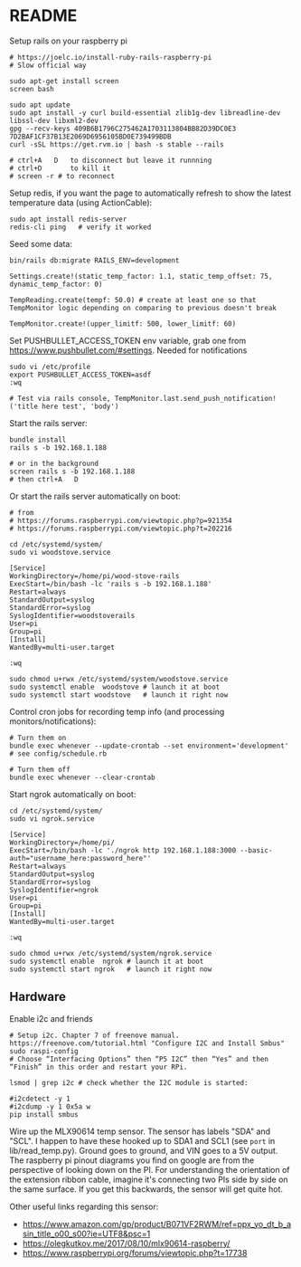 # README

Setup rails on your raspberry pi
```
# https://joelc.io/install-ruby-rails-raspberry-pi
# Slow official way

sudo apt-get install screen
screen bash

sudo apt update
sudo apt install -y curl build-essential zlib1g-dev libreadline-dev libssl-dev libxml2-dev
gpg --recv-keys 409B6B1796C275462A1703113804BB82D39DC0E3 7D2BAF1CF37B13E2069D6956105BD0E739499BDB
curl -sSL https://get.rvm.io | bash -s stable --rails

# ctrl+A   D   to disconnect but leave it runnning
# ctrl+D       to kill it
# screen -r # to reconnect
```

Setup redis, if you want the page to automatically refresh to show the latest temperature data (using ActionCable):
```
sudo apt install redis-server
redis-cli ping   # verify it worked
```

Seed some data:
```
bin/rails db:migrate RAILS_ENV=development

Settings.create!(static_temp_factor: 1.1, static_temp_offset: 75, dynamic_temp_factor: 0)

TempReading.create(tempf: 50.0) # create at least one so that TempMonitor logic depending on comparing to previous doesn't break

TempMonitor.create!(upper_limitf: 500, lower_limitf: 60)
```

Set PUSHBULLET_ACCESS_TOKEN env variable, grab one from https://www.pushbullet.com/#settings. Needed for notifications
```
sudo vi /etc/profile
export PUSHBULLET_ACCESS_TOKEN=asdf
:wq

# Test via rails console, TempMonitor.last.send_push_notification!('title here test', 'body')
```

Start the rails server:
```
bundle install
rails s -b 192.168.1.188

# or in the background
screen rails s -b 192.168.1.188
# then ctrl+A   D
```

Or start the rails server automatically on boot:
```
# from
# https://forums.raspberrypi.com/viewtopic.php?p=921354
# https://forums.raspberrypi.com/viewtopic.php?t=202216

cd /etc/systemd/system/
sudo vi woodstove.service

[Service]
WorkingDirectory=/home/pi/wood-stove-rails
ExecStart=/bin/bash -lc 'rails s -b 192.168.1.188'
Restart=always
StandardOutput=syslog
StandardError=syslog
SyslogIdentifier=woodstoverails
User=pi
Group=pi
[Install]
WantedBy=multi-user.target

:wq

sudo chmod u+rwx /etc/systemd/system/woodstove.service
sudo systemctl enable  woodstove # launch it at boot
sudo systemctl start woodstove   # launch it right now
```

Control cron jobs for recording temp info (and processing monitors/notifications):
```
# Turn them on
bundle exec whenever --update-crontab --set environment='development' # see config/schedule.rb

# Turn them off
bundle exec whenever --clear-crontab
```

Start ngrok automatically on boot:
```
cd /etc/systemd/system/
sudo vi ngrok.service

[Service]
WorkingDirectory=/home/pi/
ExecStart=/bin/bash -lc './ngrok http 192.168.1.188:3000 --basic-auth="username_here:password_here"'
Restart=always
StandardOutput=syslog
StandardError=syslog
SyslogIdentifier=ngrok
User=pi
Group=pi
[Install]
WantedBy=multi-user.target

:wq

sudo chmod u+rwx /etc/systemd/system/ngrok.service
sudo systemctl enable  ngrok # launch it at boot
sudo systemctl start ngrok   # launch it right now
```



## Hardware

Enable i2c and friends
```
# Setup i2c. Chapter 7 of freenove manual. https://freenove.com/tutorial.html "Configure I2C and Install Smbus"
sudo raspi-config
# Choose “Interfacing Options” then “P5 I2C” then “Yes” and then “Finish” in this order and restart your RPi.

lsmod | grep i2c # check whether the I2C module is started:

#i2cdetect -y 1
#i2cdump -y 1 0x5a w
pip install smbus
```

Wire up the MLX90614 temp sensor. The sensor has labels "SDA" and "SCL". I happen to have these hooked up to SDA1 and SCL1 (see `port` in lib/read_temp.py). Ground goes to ground, and VIN goes to a 5V output. The raspberry pi pinout diagrams you find on google are from the perspective of looking down on the PI. For understanding the orientation of the extension ribbon cable, imagine it's connecting two PIs side by side on the same surface. If you get this backwards, the sensor will get quite hot.

Other useful links regarding this sensor:
* https://www.amazon.com/gp/product/B071VF2RWM/ref=ppx_yo_dt_b_asin_title_o00_s00?ie=UTF8&psc=1
* https://olegkutkov.me/2017/08/10/mlx90614-raspberry/
* https://www.raspberrypi.org/forums/viewtopic.php?t=17738

